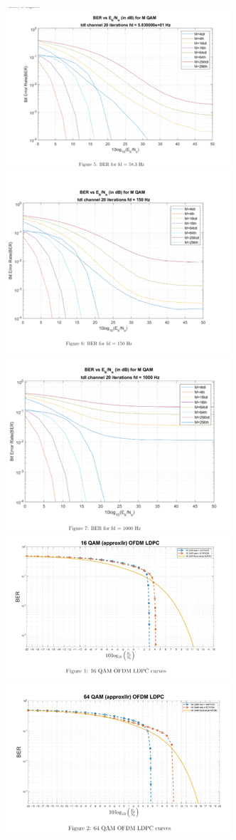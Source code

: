 
<img src="./assets/doppler_shift1.png">
<img src="./assets/doppler_shift2.png">
<img src="./assets/doppler_shift3.png">
<img src="./assets/ldpc1.png">
<img src="./assets/ldpc2.png">
